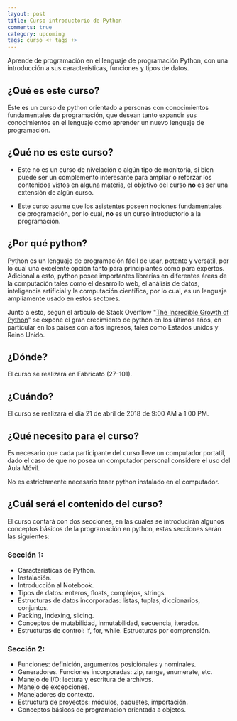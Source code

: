 ```yaml
---
layout: post
title: Curso introductorio de Python
comments: true
category: upcoming
tags: curso <+ tags +>
---
```

Aprende de programación en el lenguaje de programación Python, con una
introducción a sus características, funciones y tipos de datos.

## ¿Qué es este curso?
Este es un curso de python orientado a personas con conocimientos fundamentales
de programación, que desean tanto expandir sus conocimientos en el lenguaje como
aprender un nuevo lenguaje de programación.

## ¿Qué **no** es este curso?
  * Este no es un curso de nivelación o algún tipo de monitoria, si bien
  puede  ser un complemento interesante para ampliar o reforzar los
  contenidos vistos en alguna materia, el objetivo del curso **no** es
  ser una extensión de algún curso.

  * Este curso asume que los asistentes poseen nociones fundamentales de
  programación, por lo cual, **no** es un curso introductorio a la
  programación.

## ¿Por qué python?
Python es un lenguaje de programación fácil de usar, potente y versátil, por lo
cual una excelente opción tanto para principiantes como para expertos. Adicional
a esto, python posee importantes librerías en diferentes áreas de la computación
tales como el desarrollo web, el análisis de datos, inteligencia artificial
y la computación científica, por lo cual, es un lenguaje ampliamente usado
en estos sectores.

Junto a esto, según el articulo de Stack Overflow "[The Incredible Growth of Python](https://stackoverflow.blog/2017/09/06/incredible-growth-python/)"
se expone el gran crecimiento de python en los últimos años, en particular en
los países con altos ingresos, tales como Estados unidos y Reino Unido.

## ¿Dónde?
El curso se realizará en Fabricato (27-101).

## ¿Cuándo?
El curso se realizará el día 21 de abril de 2018 de 9:00 AM a 1:00 PM.

## ¿Qué necesito para el curso?
Es necesario que cada participante del curso lleve un computador portatil,
dado el caso de que no posea un computador personal considere el uso del
Aula Móvil.

No es estrictamente necesario tener python instalado en el computador.

## ¿Cuál será el contenido del curso?
El curso contará con dos secciones, en las cuales se introducirán algunos
conceptos básicos de la programación en python, estas secciones serán las
siguientes:
### Sección 1:
  * Características de Python.
  * Instalación.
  * Introducción al Notebook.
  * Tipos de datos: enteros, floats, complejos, strings.
  * Estructuras de datos incorporadas: listas, tuplas, diccionarios, conjuntos.
  * Packing, indexing, slicing.
  * Conceptos de mutabilidad, inmutabilidad, secuencia, iterador.
  * Estructuras de control: if, for, while. Estructuras por comprensión.

### Sección 2:
  * Funciones: definición, argumentos posiciónales y nominales.
  * Generadores. Funciones incorporadas: zip, range, enumerate, etc.
  * Manejo de I/O: lectura y escritura de archivos.
  * Manejo de excepciones.
  * Manejadores de contexto.
  * Estructura de proyectos: módulos, paquetes, importación.
  * Conceptos básicos de programacion orientada a objetos.
